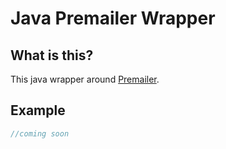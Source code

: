 # Java Premailer Wrapper

## What is this?

This java wrapper around [Premailer](https://github.com/premailer/premailer).


## Example

```java
//coming soon
```
